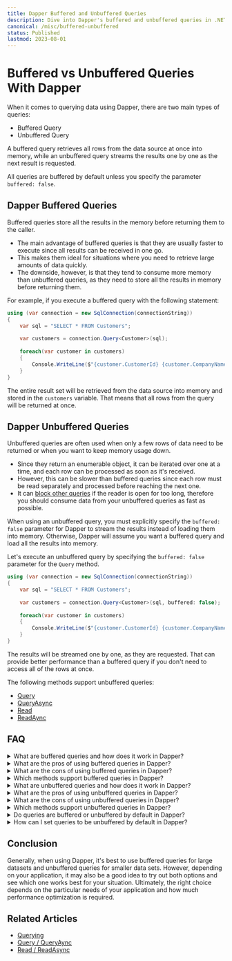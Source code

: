 ```yaml
---
title: Dapper Buffered and Unbuffered Queries
description: Dive into Dapper's buffered and unbuffered queries in .NET. Discover their usage, implications on performance, pros, cons, and ideal scenarios for use.
canonical: /misc/buffered-unbuffered
status: Published
lastmod: 2023-08-01
---
```


# Buffered vs Unbuffered Queries With Dapper

When it comes to querying data using Dapper, there are two main types of queries:

 - Buffered Query
 - Unbuffered Query
 
A buffered query retrieves all rows from the data source at once into memory, while an unbuffered query streams the results one by one as the next result is requested.

All queries are buffered by default unless you specify the parameter `buffered: false`.

## Dapper Buffered Queries

Buffered queries store all the results in the memory before returning them to the caller. 

- The main advantage of buffered queries is that they are usually faster to execute since all results can be received in one go. 
- This makes them ideal for situations where you need to retrieve large amounts of data quickly. 
- The downside, however, is that they tend to consume more memory than unbuffered queries, as they need to store all the results in memory before returning them.

For example, if you execute a buffered query with the following statement:

```csharp
using (var connection = new SqlConnection(connectionString))
{
    var sql = "SELECT * FROM Customers";
	
    var customers = connection.Query<Customer>(sql);
	
    foreach(var customer in customers)
    {
        Console.WriteLine($"{customer.CustomerId} {customer.CompanyName}");
    }
}
```

The entire result set will be retrieved from the data source into memory and stored in the `customers` variable. That means that all rows from the query will be returned at once. 

## Dapper Unbuffered Queries

Unbuffered queries are often used when only a few rows of data need to be returned or when you want to keep memory usage down. 

- Since they return an enumerable object, it can be iterated over one at a time, and each row can be processed as soon as it's received. 
- However, this can be slower than buffered queries since each row must be read separately and processed before reaching the next one.
- It can [block other queries](https://github.com/DapperLib/Dapper/issues/1328#issuecomment-532549546) if the reader is open for too long, therefore you should consume data from your unbuffered queries as fast as possible. 

When using an unbuffered query, you must explicitly specify the `buffered: false` parameter for Dapper to stream the results instead of loading them into memory. Otherwise, Dapper will assume you want a buffered query and load all the results into memory. 

Let's execute an unbuffered query by specifying the `buffered: false` parameter for the `Query` method.

```csharp
using (var connection = new SqlConnection(connectionString))
{
    var sql = "SELECT * FROM Customers";
	
    var customers = connection.Query<Customer>(sql, buffered: false);
	
    foreach(var customer in customers)
    {
        Console.WriteLine($"{customer.CustomerId} {customer.CompanyName}");
    }
}
```

The results will be streamed one by one, as they are requested. That can provide better performance than a buffered query if you don't need to access all of the rows at once.

The following methods support unbuffered queries:

- [Query](/dapper-query/selecting-multiple-rows#dapper-query)
- [QueryAsync](/dapper-query/selecting-multiple-rows#dapper-queryasync)
- [Read](/dapper-query/selecting-multiple-results)
- [ReadAync](/dapper-query/selecting-multiple-results)

## FAQ

<div itemscope itemtype="https://schema.org/FAQPage">

<details itemscope itemprop="mainEntity" itemtype="https://schema.org/Question">
<summary id="what-are-buffered-queries-and-how-does-it-work-in-dapper" itemprop="name">What are buffered queries and how does it work in Dapper?</summary>
<div itemscope itemprop="acceptedAnswer" itemtype="https://schema.org/Answer"><div itemprop="text">

Buffered queries in Dapper refer to how Dapper handles the results of a query. When a query is executed in buffered mode, Dapper loads the entire result set into memory at once. That means all the data from the query is immediately available for processing, but it can consume more memory for large result sets. Buffered queries are the default behavior in Dapper.

</div></div>
</details>

<details itemscope itemprop="mainEntity" itemtype="https://schema.org/Question">
<summary id="what-are-the-pros-of-using-buffered-queries-in-dapper" itemprop="name">What are the pros of using buffered queries in Dapper?</summary>
<div itemscope itemprop="acceptedAnswer" itemtype="https://schema.org/Answer"><div itemprop="text">

- **Immediate Access**: Since all data is loaded into memory at once, it's immediately available for processing.
- **Connection Efficiency**: The database connection is closed as soon as all data is fetched, which may lead to more efficient connection use.
- **Simplicity**: Buffered queries are easier to use and handle, particularly for smaller datasets.
- **Exception Handling**: Any exceptions during data retrieval from the database will be thrown immediately during query execution.
- **Default Behavior**: It's the default mode in Dapper, so you don't need to specify any additional parameters for buffered queries.

</div></div>
</details>

<details itemscope itemprop="mainEntity" itemtype="https://schema.org/Question">
<summary id="what-are-the-cons-of-using-buffered-queries-in-dapper" itemprop="name">What are the cons of using buffered queries in Dapper?</summary>
<div itemscope itemprop="acceptedAnswer" itemtype="https://schema.org/Answer"><div itemprop="text">

- **Memory Consumption**: Buffered queries load the entire result set into memory at once, consuming a significant amount of memory for large datasets.
- **Initial Load Time**: There may be a noticeable delay before the first record is available for large result sets, as Dapper loads all the data into memory.
- **Resource Usage**: High memory usage might lead to system slowdowns or out-of-memory errors in resource-constrained environments.
- **Unsuitable for Large Data Sets**: Due to the above reasons, buffered queries may not be the best choice when dealing with very large data sets.
- **Connection Lifetime**: The connection remains open until all data is fetched, which could be problematic in the case of large result sets or slow networks.

</div></div>
</details>

<details itemscope itemprop="mainEntity" itemtype="https://schema.org/Question">
<summary id="which-methods-support-buffered-queries-in-dapper" itemprop="name">Which methods support buffered queries in Dapper?</summary>
<div itemscope itemprop="acceptedAnswer" itemtype="https://schema.org/Answer"><div itemprop="text">

All methods support buffered queries, as this is the default behavior.
 
</div></div>
</details>

<details itemscope itemprop="mainEntity" itemtype="https://schema.org/Question">
<summary id="what-are-unbuffered-queries-and-how-does-it-work-in-dapper" itemprop="name">What are unbuffered queries and how does it work in Dapper?</summary>
<div itemscope itemprop="acceptedAnswer" itemtype="https://schema.org/Answer"><div itemprop="text">

Unbuffered queries in Dapper refer to a method of handling query results where the data is not loaded into memory all at once. Instead, each row is loaded and processed one at a time, like a stream. This method is more memory-efficient for large data sets, but the data may not be immediately available for processing like in a buffered query. You enable unbuffered queries by setting the `buffered` parameter to `false` when executing a query in Dapper.

</div></div>
</details>

<details itemscope itemprop="mainEntity" itemtype="https://schema.org/Question">
<summary id="what-are-the-pros-of-using-unbuffered-queries-in-dapper" itemprop="name">What are the pros of using unbuffered queries in Dapper?</summary>
<div itemscope itemprop="acceptedAnswer" itemtype="https://schema.org/Answer"><div itemprop="text">

- **Memory Efficiency**: Unbuffered queries load data one row at a time, which can be more memory-efficient for large result sets.
- **Better for Large Data Sets**: Because of the streaming nature of unbuffered queries, they're better suited to handling large data sets that would be impractical or impossible to load into memory all at once.
- **Lower Initial Load Time**: Unbuffered queries can start processing data as soon as the first row is available, potentially reducing the time waiting for the entire result set to load.
- **Continuous Stream**: The data is continuously streamed from the database, which can be advantageous in certain use cases.

</div></div>
</details>

<details itemscope itemprop="mainEntity" itemtype="https://schema.org/Question">
<summary id="what-are-the-cons-of-using-unbuffered-queries-in-dapper" itemprop="name">What are the cons of using unbuffered queries in Dapper?</summary>
<div itemscope itemprop="acceptedAnswer" itemtype="https://schema.org/Answer"><div itemprop="text">

- **Slower Access**: Since data is loaded one row at a time, it may take longer to access all the data compared to a buffered query where all the data is loaded into memory at once.
- **Connection Duration**: The connection to the database remains open until all data has been read, potentially keeping the connection open longer than with a buffered query, particularly with large result sets.
- **Complexity**: Handling unbuffered queries can be slightly more complex than handling buffered queries, particularly in scenarios where you need to manage the open connection for a longer period.
- **Partial Data**: If an error occurs midway through an unbuffered read, you may end up with only a portion of the expected data.
- **Memory Management**: While unbuffered queries are more memory-efficient for large data sets, for small data sets, the overhead of managing the "streaming" of data could potentially use more resources than simply loading all the data into memory.

</div></div>
</details>

<details itemscope itemprop="mainEntity" itemtype="https://schema.org/Question">
<summary id="which-methods-support-unbuffered-queries-in-dapper" itemprop="name">Which methods support unbuffered queries in Dapper?</summary>
<div itemscope itemprop="acceptedAnswer" itemtype="https://schema.org/Answer"><div itemprop="text">

In Dapper, only two base methods support unbuffered queries:

- **`Query` / `QueryAsync`**: You can set the buffered parameter to false to the [Query / QueryAync methods](/dapper-query/selecting-multiple-rows) to use unbuffered queries.
- **`Read` / `ReadAsync`**: You can use those methods from the `GridReader` returned by [QueryMultiple / QueryMultipleAsync methods](/dapper-query/selecting-multiple-results).
 
</div></div>
</details>

<details itemscope itemprop="mainEntity" itemtype="https://schema.org/Question">
<summary id="do-queries-are-buffered-or-unbuffered-by-default-in-dapper" itemprop="name">Do queries are buffered or unbuffered by default in Dapper?</summary>
<div itemscope itemprop="acceptedAnswer" itemtype="https://schema.org/Answer"><div itemprop="text">

In Dapper, queries are buffered by default. That means the entire result set is loaded into memory all at once when the query is executed.

</div></div>
</details>

<details itemscope itemprop="mainEntity" itemtype="https://schema.org/Question">
<summary id="how-can-i-set-queries-to-be-unbuffered-by-default-in-dapper" itemprop="name">How can I set queries to be unbuffered by default in Dapper?</summary>
<div itemscope itemprop="acceptedAnswer" itemtype="https://schema.org/Answer"><div itemprop="text">

Unfortunately, Dapper doesn't have any options to change this behavior. If you want to use an unbuffered query, you must explicitly set the `buffered` parameter to `false` when executing the query.

```csharp
var customers = connection.Query<Customer>(sql, buffered: false);
```

</div></div>
</details>

</div>

## Conclusion

Generally, when using Dapper, it's best to use buffered queries for large datasets and unbuffered queries for smaller data sets. However, depending on your application, it may also be a good idea to try out both options and see which one works best for your situation. Ultimately, the right choice depends on the particular needs of your application and how much performance optimization is required.

## Related Articles

- [Querying](/dapper-query)
- [Query / QueryAync](/dapper-query/selecting-multiple-rows)
- [Read / ReadAsync](/dapper-query/selecting-multiple-results)
